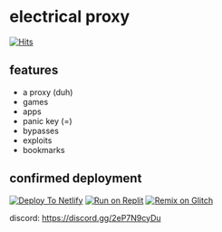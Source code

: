 # electrical proxy
[![Hits](https://hits.seeyoufarm.com/api/count/incr/badge.svg?url=https%3A%2F%2Fgithub.com%2Fplaystation452%2FElectrical-Proxy&count_bg=%2379C83D&title_bg=%23555555&icon=&icon_color=%23E7E7E7&title=veiws&edge_flat=false)](https://hits.seeyoufarm.com)

## features

- a proxy (duh)
- games
- apps
- panic key (=)
- bypasses
- exploits
- bookmarks

## confirmed deployment
[![Deploy To Netlify](https://binbashbanana.github.io/deploy-buttons/buttons/remade/netlify.svg)](https://netlify.com)
[![Run on Replit](https://binbashbanana.github.io/deploy-buttons/buttons/remade/replit.svg)](https://replit.com/@playstation451/Electrical-Proxy)
[![Remix on Glitch](https://binbashbanana.github.io/deploy-buttons/buttons/remade/glitch.svg)](https://glitch.com/edit/#!/import/git?url=https://github.com/playstation452/Electrical-Proxy)


discord: https://discord.gg/2eP7N9cyDu
